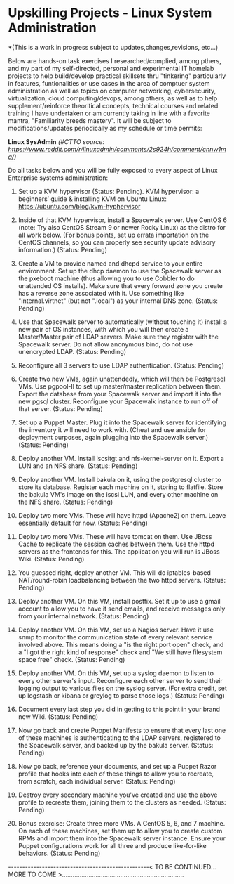 # Upskilling Projects - Linux System Administration

*(This is a work in progress subject to updates,changes,revisions, etc...)

Below are hands-on task exercises I researched/complied, among pthers, and my part of my self-directed, personal and experimental IT homelab projects to help build/develop practical skillsets thru "tinkering" particularly in features, funtionalities or use cases in the area of comptuer system administration as well as topics on computer networking, cybersecurity, virtualization, cloud computing/devops, among others, as well as to help supplement/reinforce theoritical concepts, technical courses and related training I have undertaken or am currently taking in line with a favorite mantra, "Familiarity breeds mastery". It will be subject to modifications/updates periodically as my schedule or time permits:

**Linux SysAdmin**
*(#CTTO source: https://www.reddit.com/r/linuxadmin/comments/2s924h/comment/cnnw1ma/)* 

Do all tasks below and you will be fully exposed to every aspect of Linux Enterprise systems administration:
1. Set up a KVM hypervisor (Status: Pending). KVM hypervisor: a beginners’ guide & installing KVM on Ubuntu Linux: https://ubuntu.com/blog/kvm-hyphervisor

2. Inside of that KVM hypervisor, install a Spacewalk server. Use CentOS 6 (note: Try also CentOS Stream 9 or newer Rocky Linux) as the distro for all work below. (For bonus points, set up errata importation on the CentOS channels, so you can properly see security update advisory information.) (Status: Pending)

3. Create a VM to provide named and dhcpd service to your entire environment. Set up the dhcp daemon to use the Spacewalk server as the pxeboot machine (thus allowing you to use Cobbler to do unattended OS installs). Make sure that every forward zone you create has a reverse zone associated with it. Use something like "internal.virtnet" (but not ".local") as your internal DNS zone. (Status: Pending)

4. Use that Spacewalk server to automatically (without touching it) install a new pair of OS instances, with which you will then create a Master/Master pair of LDAP servers. Make sure they register with the Spacewalk server. Do not allow anonymous bind, do not use unencrypted LDAP. (Status: Pending)

5. Reconfigure all 3 servers to use LDAP authentication. (Status: Pending)

6. Create two new VMs, again unattendedly, which will then be Postgresql VMs. Use pgpool-II to set up master/master replication between them. Export the database from your Spacewalk server and import it into the new pgsql cluster. Reconfigure your Spacewalk instance to run off of that server. (Status: Pending)

7. Set up a Puppet Master. Plug it into the Spacewalk server for identifying the inventory it will need to work with. (Cheat and use ansible for deployment purposes, again plugging into the Spacewalk server.) (Status: Pending)

8. Deploy another VM. Install iscsitgt and nfs-kernel-server on it. Export a LUN and an NFS share. (Status: Pending)

9. Deploy another VM. Install bakula on it, using the postgresql cluster to store its database. Register each machine on it, storing to flatfile. Store the bakula VM's image on the iscsi LUN, and every other machine on the NFS share. (Status: Pending)

10. Deploy two more VMs. These will have httpd (Apache2) on them. Leave essentially default for now. (Status: Pending)

11. Deploy two more VMs. These will have tomcat on them. Use JBoss Cache to replicate the session caches between them. Use the httpd servers as the frontends for this. The application you will run is JBoss Wiki. (Status: Pending)

12. You guessed right, deploy another VM. This will do iptables-based NAT/round-robin loadbalancing between the two httpd servers. (Status: Pending)

13. Deploy another VM. On this VM, install postfix. Set it up to use a gmail account to allow you to have it send emails, and receive messages only from your internal network. (Status: Pending)

14. Deploy another VM. On this VM, set up a Nagios server. Have it use snmp to monitor the communication state of every relevant service involved above. This means doing a "is the right port open" check, and a "I got the right kind of response" check and "We still have filesystem space free" check. (Status: Pending)

15. Deploy another VM. On this VM, set up a syslog daemon to listen to every other server's input. Reconfigure each other server to send their logging output to various files on the syslog server. (For extra credit, set up logstash or kibana or greylog to parse those logs.) (Status: Pending)

16. Document every last step you did in getting to this point in your brand new Wiki. (Status: Pending)

17. Now go back and create Puppet Manifests to ensure that every last one of these machines is authenticating to the LDAP servers, registered to the Spacewalk server, and backed up by the bakula server. (Status: Pending)

18. Now go back, reference your documents, and set up a Puppet Razor profile that hooks into each of these things to allow you to recreate, from scratch, each individual server. (Status: Pending)

19. Destroy every secondary machine you've created and use the above profile to recreate them, joining them to the clusters as needed. (Status: Pending)

20. Bonus exercise: Create three more VMs. A CentOS 5, 6, and 7 machine. On each of these machines, set them up to allow you to create custom RPMs and import them into the Spacewalk server instance. Ensure your Puppet configurations work for all three and produce like-for-like behaviors. (Status: Pending)

--------------------------------------------------< TO BE CONTINUED... MORE TO COME >.....................................................................
